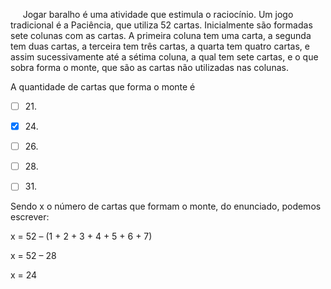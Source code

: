 

     Jogar baralho é uma atividade que estimula o raciocínio. Um jogo tradicional é a Paciência, que utiliza 52 cartas. Inicialmente são formadas sete colunas com as cartas. A primeira coluna tem uma carta, a segunda tem duas cartas, a terceira tem três cartas, a quarta tem quatro cartas, e assim sucessivamente até a sétima coluna, a qual tem sete cartas, e o que sobra forma o monte, que são as cartas não utilizadas nas colunas.

A quantidade de cartas que forma o monte é



- [ ] 21\.
- [x] 24\.
- [ ] 26\.
- [ ] 28\.
- [ ] 31\.


Sendo x o número de cartas que formam o monte, do enunciado, podemos escrever:

x = 52 – (1 + 2 + 3 + 4 + 5 + 6 + 7)

x = 52 – 28

x = 24
